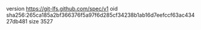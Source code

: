version https://git-lfs.github.com/spec/v1
oid sha256:265ca185a2bf366376f5a97f6d285cf34238b1ab16d7eefccf63ac43427db481
size 3527
